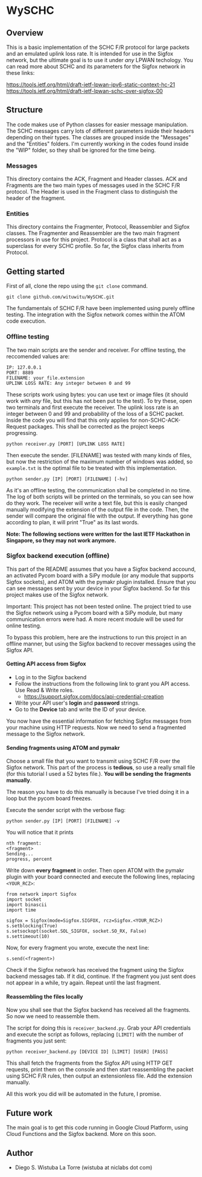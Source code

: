 # WySCHC

## Overview

This is a basic implementation of the SCHC F/R protocol for large packets and an emulated uplink loss rate. It is intended for use in the Sigfox network, but the ultimate 
goal is to use it under *any* LPWAN techology. You can read more about SCHC and its parameters for the Sigfox network
in these links:

https://tools.ietf.org/html/draft-ietf-lpwan-ipv6-static-context-hc-21
https://tools.ietf.org/html/draft-ietf-lpwan-schc-over-sigfox-00

## Structure

The code makes use of Python classes for easier message manipulation. The SCHC messages carry lots of different
parameters inside their headers depending on their types. The classes are grouped inside the "Messages" and the
"Entities" folders. I'm currently working in the codes found inside the "WIP" folder, so they shall be ignored for the time being.

### Messages

This directory contains the ACK, Fragment and Header classes. ACK and Fragments are the two main types of messages
used in the SCHC F/R protocol. The Header is used in the Fragment class to distinguish the header of the fragment.

### Entities

This directory contains the Fragmenter, Protocol, Reassembler and Sigfox classes. The Fragmenter and Reassembler
are the two main fragment processors in use for this project. Protocol is a class that shall act as a superclass for
every SCHC profile. So far, the Sigfox class inherits from Protocol.

## Getting started

First of all, clone the repo using the `git clone` command.

```
git clone github.com/wituwitu/WySCHC.git
```

The fundamentals of SCHC F/R have been implemented using purely offline testing. The integration with the Sigfox
network comes within the ATOM code execution.

### Offline testing

The two main scripts are the sender and receiver. For offline testing, the reccomended values are:

```
IP: 127.0.0.1
PORT: 8889
FILENAME: your_file.extension
UPLINK LOSS RATE: Any integer between 0 and 99
```

These scripts work using bytes: you can use text or image files (it should work with *any* file, but this has not
been put to the test). To try these, open two terminals and first execute the receiver. The uplink loss rate is an integer between 0 and 99
and probability of the loss of a SCHC packet. Inside the code you will find that this only applies for non-SCHC-ACK-Request packages. This shall be corrected
as the project keeps progressing.

```
python receiver.py [PORT] [UPLINK LOSS RATE]
```

Then execute the sender. [FILENAME] was tested with many kinds of files, but now the restriction of the maximum number of windows
was added, so `example.txt` is the optimal file to be treated with this implementation.

```
python sender.py [IP] [PORT] [FILENAME] [-hv]
```

As it's an offline testing, the communication shall be completed in no time. The log of both scripts will be
printed on the terminals, so you can see how do they work. The receiver will write a text file, but this is easily 
changed manually modifying the extension of the output file in the code. Then, the sender will compare the original file with the output. If everything has gone
according to plan, it will print "True" as its last words.

**Note: The following sections were written for the last IETF Hackathon in Singapore, so they may not work anymore.**

### Sigfox backend execution (offline)

This part of the README assumes that you have a Sigfox backend accound, an activated Pycom board with a SiPy module (or any module that
supports Sigfox sockets), and ATOM with the pymakr plugin installed. Ensure that you can see messages sent by your device in your Sigfox backend. So far this project makes use of the Sigfox network.

Important: This project has not been tested online. The project tried to use the Sigfox network using a Pycom board with a SiPy module, but many communication
errors were had. A more recent module will be used for online testing.

To bypass this problem, here are the instructions to run this project in an offline manner, but using the Sigfox backend
to recover messages using the Sigfox API.

#### Getting API access from Sigfox

* Log in to the Sigfox backend
* Follow the instructions from the following link to grant you
API access. Use Read & Write roles.
  * https://support.sigfox.com/docs/api-credential-creation
* Write your API user's **login** and **password** strings.
* Go to the **Device** tab and write the ID of your device.

You now have the essential information for fetching Sigfox messages from your machine using HTTP requests.
Now we need to send a fragmented message to the Sigfox network.

#### Sending fragments using ATOM and pymakr

Choose a small file that you want to transmit using SCHC F/R over the Sigfox network. This part of the process is
**tedious**, so use a really small file (for this tutorial I used a 52 bytes file.). **You will be sending the fragments
manually**.

The reason you have to do this manually is because I've tried doing it in a loop but the pycom board freezes.

Execute the sender script with the verbose flag:

```
python sender.py [IP] [PORT] [FILENAME] -v
```

You will notice that it prints

```
nth fragment:
<fragment>
Sending...
progress, percent
```

Write down **every fragment** in order. Then open ATOM with the pymakr plugin with your board connected
and execute the following lines, replacing `<YOUR_RCZ>`:

```
from network import Sigfox
import socket
import binascii
import time

sigfox = Sigfox(mode=Sigfox.SIGFOX, rcz=Sigfox.<YOUR_RCZ>)
s.setblocking(True)
s.setsockopt(socket.SOL_SIGFOX, socket.SO_RX, False)
s.settimeout(10)
```

Now, for every fragment you wrote, execute the next line:

```
s.send(<fragment>)
```

Check if the Sigfox network has received the fragment using the Sigfox backend messages tab. If it did, continue. If 
the fragment you just sent does not appear in a while, try again. Repeat until the last fragment.

#### Reassembling the files locally

Now you shall see that the Sigfox backend has received all the fragments. So now we need to reassemble them.

The script for doing this is `receiver_backend.py`. Grab your API credentials and execute the script as follows, 
replacing `[LIMIT]` with the number of fragments you just sent:

```
python receiver_backend.py [DEVICE ID] [LIMIT] [USER] [PASS]
```

This shall fetch the fragments from the Sigfox API using HTTP GET requests, print them on the console and
then start reassembling the packet using SCHC F/R rules, then output an extensionless file. Add the extension
manually.

All this work you did will be automated in the future, I promise.

## Future work

The main goal is to get this code running in Google Cloud Platform, using Cloud Functions and the Sigfox backend. More on this soon.

## Author

* Diego S. Wistuba La Torre (wistuba at niclabs dot com)